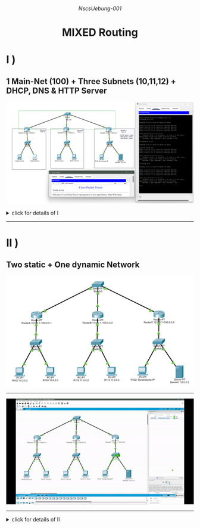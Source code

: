 ###### <p align="center"> NscsUebung-001 </p>

# <p align="center"> MIXED Routing </p>

# Ⅰ )
## 1 Main-Net (100) + Three Subnets (10,11,12) + DHCP, DNS & HTTP Server

<div align="center">
  
![DHCP_DNS_HTTPTest](./img/DHCP_DNS_HTTP.png)

</div>

<details>
  <summary> click for details of Ⅰ </summary>


</details>
 
---

# Ⅱ ) 
## Two static + One dynamic Network

![angabe](./img/angabe.png)

---

<div align="center">
  
![pingTest_Animated](./img/pingTest.png)

</div>

---

<details>
  <summary>
    click for details of Ⅱ
  </summary>
  
# IP-config - Tabs:

- ## R102:
  > ![Rechner102](./img/R102_ipconfig.png)

- ## R103:
  > ![Rechner103](./img/R103_ipconfig.png)

- ## R112:
  > ![Rechner112](./img/R112_ipconfig.png)

- ## R113:
  > ![Rechner102](./img/R113_ipconfig.png)

- ## R122:
  > ![Rechner122](./img/R122_ipconfig.png)

- ## DHCP Server:
  > ![Server0](./img/Server0_ipconfig.png)

---
# Port - Forwarding:

- ## RouterA:
  > ![RouterA](./img/RouterA_portforward.png)

- ## RouterB:
  > ![RouterB](./img/RouterB_portforward.png)

- ## RouterC:
  > ![RouterC](./img/RouterC_portforward.png)

---
# DHCP Server - Service:
> ![dhcp service](./img/Server0_DHCPservice.png)

---
# Ping - Test:
  > ![pingTest](./img/ping_from_dynamicIP.png)


</details>

